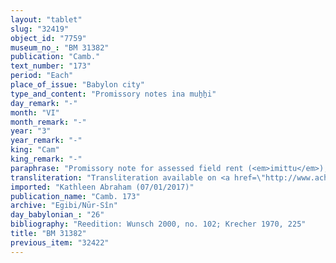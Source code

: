 ```yaml
---
layout: "tablet"
slug: "32419"
object_id: "7759"
museum_no_: "BM 31382"
publication: "Camb."
text_number: "173"
period: "Each"
place_of_issue: "Babylon city"
type_and_content: "Promissory notes ina muẖẖi"
day_remark: "-"
month: "VI"
month_remark: "-"
year: "3"
year_remark: "-"
king: "Cam"
king_remark: "-"
paraphrase: "Promissory note for assessed field rent (<em>imittu</em>), to be delivered in dates.<br /> <strong>B</strong> owes 35 kor of dates to <strong>A</strong>, the assessed field rent (<em>imitti eqli</em>) on land located at the Zabunu-ditch, to be delivered in one instalment to the courtyard. Delivery is due in Arahsamna (VIII). He should also deliver the usual by-products of the date cultivation:&nbsp; for each kor of dates he shall give (the customary amounts of) spathes (<em>tuhallu</em>), fibres (<em>mangagu</em>), (and) spadices (<em>gip&ucirc;</em>) from green dates (<em>uhinnu</em>), a load of firewood, and 2 <em>dar</em><em>īku</em>-container. In addition, there is a promissory note (<em>u&#39;iltu</em>) but at this point the document is badly preserved. It is followed by a statement concerning the settlement of accounts (<em>epu&scaron; nikkassi</em>) of the 9<sup>th</sup>(?) year [&hellip;], and <strong>B</strong>&#39;s obligation to pay for the <em>hab&ucirc; uhinnu-</em>tax. Finally, it is said that his gardener&#39;s remuneration (<em>&scaron;issinnu</em>) has not been entirely paid (<em>&scaron;alāmu </em>G). Witnesses.<br /> &nbsp;<br /> <strong>A </strong>= Itti-Marduk-balāṭu/Nab&ucirc;-ahhē-iddin//Egibi; <strong>B </strong>= Lī&scaron;ir/Nab&ucirc;-bān-ahi//S&icirc;n-&scaron;ad&ucirc;nu"
transliteration: "Transliteration available on <a href=\"http://www.achemenet.com/fr/item/?/sources-textuelles/textes-par-langues-et-ecritures/babylonien/archives-egibi/1677726\" target=\"_blank\">Achemenet</a>"
imported: "Kathleen Abraham (07/01/2017)"
publication_name: "Camb. 173"
archive: "Egibi/Nūr-Sîn"
day_babylonian_: "26"
bibliography: "Reedition: Wunsch 2000, no. 102; Krecher 1970, 225"
title: "BM 31382"
previous_item: "32422"
---
```

